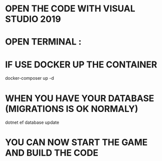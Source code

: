 # OPEN THE CODE WITH VISUAL STUDIO 2019 

# OPEN TERMINAL :
# IF USE DOCKER UP THE CONTAINER
docker-composer up -d

# WHEN YOU HAVE YOUR DATABASE (MIGRATIONS IS OK NORMALY)
dotnet ef database update

# YOU CAN NOW START THE GAME AND BUILD THE CODE
